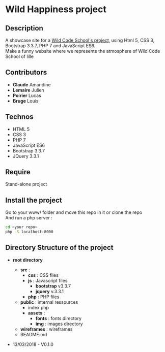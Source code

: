 # Wild Happiness project #

## Description ##
A showcase site for a [Wild Code School's project](https://wildcodeschool.fr/), using Html 5, CSS 3, Bootstrap 3.3.7, PHP 7 and JavaScript ES6.  
Make a funny website where we represente the atmosphere of Wild Code School of lille


## Contributors ##
* **Claude** Amandine
* **Lemaire** Julien
* **Poirier** Lucas
* **Bruge** Louis

## Technos ##
* HTML 5
* CSS 3
* PHP 7
* JavaScript ES6
* Bootstrap 3.3.7
* JQuery 3.3.1

## Require ##
Stand-alone project

## Install the project ##
Go to your www/ folder and move this repo in it or clone the repo  
And run a php server :
```bash
cd <your repo>
php -S localhost:8000
```

## Directory Structure of the project ##  
* **root directory**  
    * **src** : 
        * **css** : CSS files  
        * **js** :  Javascript files  
            * **bootstrap** v3.3.7 
            * **jquery** v.3.3.1
        * **php** : PHP files
    * **public** : internal ressources
        * index.php
        * **assets** :
            * **fonts** : fonts directory  
            * **img** : images directory  
    * **wireframes** : wireframes
    * README.md

* 13/03/2018 - V0.1.0
